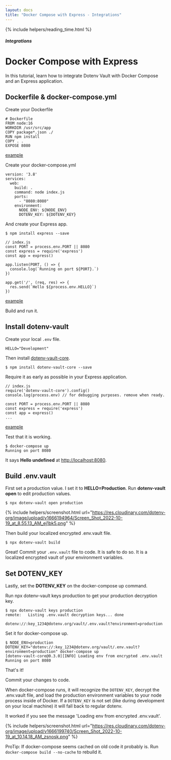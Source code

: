 ```yaml
---
layout: docs
title: "Docker Compose with Express - Integrations"
---
```


{% include helpers/reading_time.html %}

##### Integrations

# Docker Compose with Express

In this tutorial, learn how to integrate Dotenv Vault with Docker Compose and an Express application.

## Dockerfile & docker-compose.yml

Create your Dockerfile

```
# Dockerfile
FROM node:16
WORKDIR /usr/src/app
COPY package*.json ./
RUN npm install
COPY . .
EXPOSE 8080
```
[example](https://github.com/dotenv-org/integration-example-docker-express/blob/master/Dockerfile)

Create your docker-compose.yml

```
version: '3.8'
services:
  web:
    build: .
    command: node index.js
    ports:
      - "8080:8080"
    environment:
      NODE_ENV: ${NODE_ENV}
      DOTENV_KEY: ${DOTENV_KEY}
```

And create your Express app.

```
$ npm install express --save
```

```
// index.js
const PORT = process.env.PORT || 8080
const express = require('express')
const app = express()

app.listen(PORT, () => {
  console.log(`Running on port ${PORT}.`)
})

app.get('/', (req, res) => {
  res.send(`Hello ${process.env.HELLO}`)
})
```
[example](https://github.com/dotenv-org/integration-example-docker-express/blob/master/index.js)

Build and run it.

## Install dotenv-vault

Create your local `.env` file.

```
HELLO="Development"
```

Then install [dotenv-vault-core](https://github.com/dotenv-org/dotenv-vault-core).

```
$ npm install dotenv-vault-core --save
```

Require it as early as possible in your Express application.

```
// index.js
require('dotenv-vault-core').config()
console.log(process.env) // for debugging purposes. remove when ready.

const PORT = process.env.PORT || 8080
const express = require('express')
const app = express()
...
```

[example](https://github.com/dotenv-org/integration-example-docker-express/blob/master/index.js)

Test that it is working.

```
$ docker-compose up
Running on port 8080
```

It says **Hello undefined** at [http://localhost:8080](http://localhost:8080).

## Build .env.vault

First set a production value. I set it to **HELLO=Production**. Run **dotenv-vault open** to edit production values.

```
$ npx dotenv-vault open production
```

{% include helpers/screenshot.html url="https://res.cloudinary.com/dotenv-org/image/upload/v1666194964/Screen_Shot_2022-10-19_at_8.55.13_AM_ej1bk5.png" %}

Then build your localized encrypted .env.vault file.

```
$ npx dotenv-vault build
```

Great! Commit your `.env.vault` file to code. It is safe to do so. It is a localized encrypted vault of your environment variables.

## Set DOTENV_KEY

Lastly, set the **DOTENV_KEY** on the docker-compose up command.

Run npx dotenv-vault keys production to get your production decryption key.

```
$ npx dotenv-vault keys production
remote:   Listing .env.vault decryption keys... done

dotenv://:key_1234@dotenv.org/vault/.env.vault?environment=production
```

Set it for docker-compose up.

```
$ NODE_ENV=production DOTENV_KEY="dotenv://:key_1234@dotenv.org/vault/.env.vault?environment=production" docker-compose up
[dotenv-vault-core@0.3.0][INFO] Loading env from encrypted .env.vault
Running on port 8080
```

That's it! 

Commit your changes to code.

When docker-compose runs, it will recognize the `DOTENV_KEY`, decrypt the .env.vault file, and load the production environment variables to your node process inside of Docker. If a `DOTENV_KEY` is not set (like during development on your local machine) it will fall back to regular dotenv.

It worked if you see the message 'Loading env from encrypted .env.vault'.

{% include helpers/screenshot.html url="https://res.cloudinary.com/dotenv-org/image/upload/v1666199740/Screen_Shot_2022-10-19_at_10.14.18_AM_zsnosk.png" %}

ProTip: If docker-compose seems cached on old code it probably is. Run `docker-compose build --no-cache` to rebuild it.
